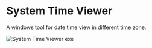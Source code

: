 # System Time Viewer
A windows tool for date time view in different time zone.

![System Time Viewer exe](https://user-images.githubusercontent.com/51051655/64688536-5cedd800-d4ae-11e9-9790-86b58ca86157.png)
